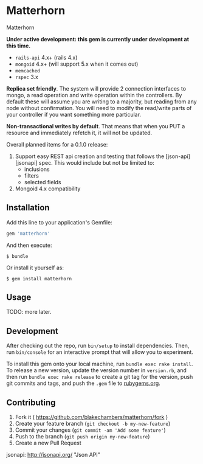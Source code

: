 # Matterhorn

Matterhorn

**Under active development: this gem is currently under development at this time.**

* `rails-api` 4.x+ (rails 4.x)
* `mongoid`   4.x+ (will support 5.x when it comes out)
* `memcached`
* `rspec`     3.x

**Replica set friendly**. The system will provide 2 connection interfaces to mongo, a read operation and write operation  within the controllers.  By default these will assume you are writing to a majority, but reading from any node without confirmation.  You will need to modify the read/write parts of your controller if you want something more particular.

**Non-transactional writes by default**.  That means that when you PUT a resource and immediately refetch it, it will not be updated.

Overall planned items for a 0.1.0 release:

1. Support easy REST api creation and testing that follows the [json-api][jsonapi] spec.  This would include but not be limited to:
   * inclusions
   * filters
   * selected fields
2. Mongoid 4.x compatibility

## Installation

Add this line to your application's Gemfile:

```ruby
gem 'matterhorn'
```

And then execute:

    $ bundle

Or install it yourself as:

    $ gem install matterhorn

## Usage

TODO: more later.

## Development

After checking out the repo, run `bin/setup` to install dependencies. Then, run `bin/console` for an interactive prompt that will allow you to experiment.

To install this gem onto your local machine, run `bundle exec rake install`. To release a new version, update the version number in `version.rb`, and then run `bundle exec rake release` to create a git tag for the version, push git commits and tags, and push the `.gem` file to [rubygems.org](https://rubygems.org).

## Contributing

1. Fork it ( https://github.com/blakechambers/matterhorn/fork )
2. Create your feature branch (`git checkout -b my-new-feature`)
3. Commit your changes (`git commit -am 'Add some feature'`)
4. Push to the branch (`git push origin my-new-feature`)
5. Create a new Pull Request

jsonapi: http://jsonapi.org/ "Json API"